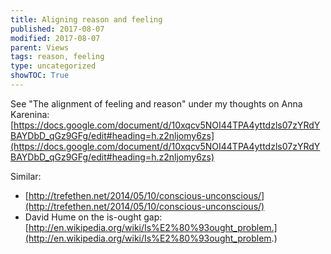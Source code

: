 ```yaml
---
title: Aligning reason and feeling
published: 2017-08-07
modified: 2017-08-07
parent: Views
tags: reason, feeling
type: uncategorized
showTOC: True
---
```




See "The alignment of feeling and reason" under my thoughts on Anna Karenina: [https://docs.google.com/document/d/10xqcv5NOI44TPA4yttdzls07zYRdYBAYDbD_qGz9GFg/edit#heading=h.z2nljomy6zs](https://docs.google.com/document/d/10xqcv5NOI44TPA4yttdzls07zYRdYBAYDbD_qGz9GFg/edit#heading=h.z2nljomy6zs)

Similar:

+ [http://trefethen.net/2014/05/10/conscious-unconscious/](http://trefethen.net/2014/05/10/conscious-unconscious/)
+ David Hume on the is-ought gap: [http://en.wikipedia.org/wiki/Is%E2%80%93ought_problem.](http://en.wikipedia.org/wiki/Is%E2%80%93ought_problem.)


